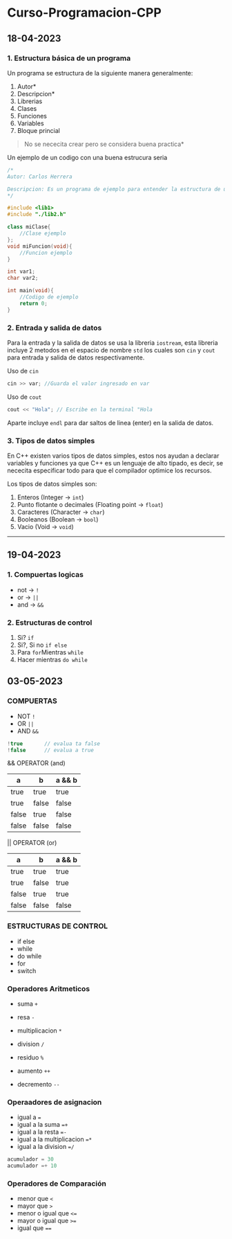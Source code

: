 # Curso-Programacion-CPP

## 18-04-2023

### 1. Estructura básica de un programa

Un programa se estructura de la siguiente manera generalmente:

1. Autor*
2. Descripcion*
3. Librerias
4. Clases
5. Funciones
6. Variables
7. Bloque princial

> No se nececita crear pero se considera buena practica*

Un ejemplo de un codigo con una buena estrucura seria

```cpp
/*
Autor: Carlos Herrera

Descripcion: Es un programa de ejemplo para entender la estructura de un programa en C++
*/

#include <lib1>
#include "./lib2.h"

class miClase{
    //Clase ejemplo
};
void miFuncion(void){
    //Funcion ejemplo
}

int var1;
char var2;

int main(void){
    //Codigo de ejemplo
    return 0;
}
```

### 2. Entrada y salida de datos

Para la entrada y la salida de datos se usa la libreria `iostream`, esta libreria incluye 2 metodos en el espacio de nombre `std` los cuales son `cin` y `cout` para entrada y salida de datos respectivamente.

Uso de `cin`

```cpp
cin >> var; //Guarda el valor ingresado en var
```

Uso de `cout`

```cpp
cout << "Hola"; // Escribe en la terminal "Hola
```

Aparte incluye `endl` para dar saltos de linea (enter) en la salida de datos.

### 3. Tipos de datos simples

En C++ existen varios tipos de datos simples, estos nos ayudan a declarar variables y funciones ya que C++ es un lenguaje de alto tipado, es decir, se nececita especificar todo para que el compilador optimice los recursos.

Los tipos de datos simples son:

1. Enteros (Integer -> `int`)
2. Punto flotante o decimales (Floating point -> `float`)
3. Caracteres (Character -> `char`)
4. Booleanos (Boolean -> `bool`)
5. Vacio (Void -> `void`)

---

## 19-04-2023

### 1. Compuertas logicas

- not -> `!`
- or -> `||`
- and -> `&&`

### 2. Estructuras de control

1. Si? `if`
2. Si?, Si no `if else`
3. Para `for`Mientras `while`
4. Hacer mientras `do while`

## 03-05-2023

### COMPUERTAS

- NOT `!`
- OR `||`
- AND `&&`

```cpp
!true       // evalua ta false
!false      // evalua a true 
```

&& OPERATOR (and)

| a     | b     | a && b |
| ----- | ----- | ------ |
| true  | true  | true   |
| true  | false | false  |
| false | true  | false  |
| false | false | false  |

|| OPERATOR (or)

| a     | b     | a && b |
| ----- | ----- | ------ |
| true  | true  | true   |
| true  | false | true   |
| false | true  | true   |
| false | false | false  |

### ESTRUCTURAS DE CONTROL

- if else
- while
- do while
- for
- switch

### Operadores Aritmeticos

- suma `+`
- resa `-`
- multiplicacion `*`
- division `/`
- residuo `%`

- aumento `++`
- decremento `--`

### Operaadores de asignacion

- igual a `=`
- igual a la suma `=+`
- igual a la resta `=-`
- igual a la multiplicacion `=*`
- igual a la division `=/`

```python
acumulador = 30
acumulador =+ 10
```

### Operadores de Comparación

- menor que `<`
- mayor que `>`
- menor o igual que `<=`
- mayor o igual que `>=`
- igual que `==`
